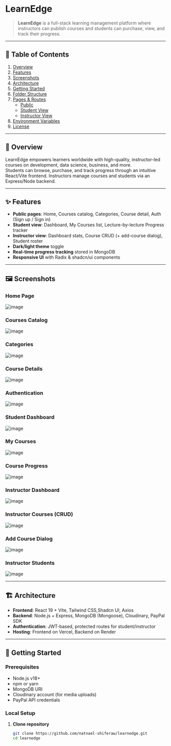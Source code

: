 # LearnEdge

> **LearnEdge** is a full-stack learning management platform where instructors can publish courses and students can purchase, view, and track their progress.

---

## 🚀 Table of Contents

1. [Overview](#overview)  
2. [Features](#features)  
3. [Screenshots](#screenshots)  
4. [Architecture](#architecture)  
5. [Getting Started](#getting-started)  
6. [Folder Structure](#folder-structure)  
7. [Pages & Routes](#pages--routes)  
   - [Public](#public)  
   - [Student View](#student-view)  
   - [Instructor View](#instructor-view)  
8. [Environment Variables](#environment-variables)  
9. [License](#license)  

---

## 📝 Overview

LearnEdge empowers learners worldwide with high-quality, instructor-led courses on development, data science, business, and more.  
Students can browse, purchase, and track progress through an intuitive React/Vite frontend. Instructors manage courses and students via an Express/Node backend.

---

## ✨ Features

- **Public pages**: Home, Courses catalog, Categories, Course detail, Auth (Sign up / Sign in)  
- **Student view**: Dashboard, My Courses list, Lecture-by-lecture Progress tracker  
- **Instructor view**: Dashboard stats, Course CRUD (+ add-course dialog), Student roster  
- **Dark/light theme** toggle  
- **Real-time progress tracking** stored in MongoDB  
- **Responsive UI** with Radix & shadcn/ui components  

---

## 🖼 Screenshots

### Home Page  
![image](https://github.com/user-attachments/assets/5d134444-3832-488d-8fe4-dc9c77525597)


### Courses Catalog  
![image](https://github.com/user-attachments/assets/fbe1ce3d-5d50-41ff-aa4b-1b8a00fbbd10)


### Categories  
![image](https://github.com/user-attachments/assets/cac0cb4a-e220-4ec9-8bf1-efef137b7070)


### Course Details  
![image](https://github.com/user-attachments/assets/c402c50b-4b19-4f3f-ad68-08b2acc902f7)


### Authentication  
![image](https://github.com/user-attachments/assets/f77c8cc9-9f8a-4484-bcc0-a627b24bd7d4)


### Student Dashboard  
![image](https://github.com/user-attachments/assets/8aad0613-d4ef-4af7-a205-16e6581aa2ae)


### My Courses  
![image](https://github.com/user-attachments/assets/8cde63dc-a548-4757-bf1c-18c02c541583)


### Course Progress  
![image](https://github.com/user-attachments/assets/aa55679b-4ffe-4678-9846-9efdaeff0ccf)


### Instructor Dashboard  
![image](https://github.com/user-attachments/assets/2889268f-c8a4-4e4f-85a3-b1f5003bbed1)


### Instructor Courses (CRUD)  
![image](https://github.com/user-attachments/assets/d8b6376f-a9b6-4f7d-b8a0-ae1e1eba2fc7)


### Add Course Dialog  
![image](https://github.com/user-attachments/assets/0808daac-8bd3-4753-a0f7-2928f4f5fc57)


### Instructor Students  
![image](https://github.com/user-attachments/assets/5a2cf52d-d0d5-4174-8d4c-d86d08b4c341)


---

## 🏗 Architecture

- **Frontend**: React 19 + Vite, Tailwind CSS,Shadcn UI, Axios  
- **Backend**: Node.js + Express, MongoDB (Mongoose), Cloudinary, PayPal SDK  
- **Authentication**: JWT-based, protected routes for student/instructor  
- **Hosting**: Frontend on Vercel, Backend on Render  

---

## 🏁 Getting Started

### Prerequisites

- Node.js v18+  
- npm or yarn  
- MongoDB URI  
- Cloudinary account (for media uploads)  
- PayPal API credentials  

### Local Setup

1. **Clone repository**  
   ```bash
   git clone https://github.com/natnael-shiferaw/learnedge.git
   cd learnedge

